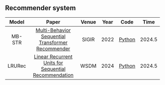 

<!--
**2023201123/2023201123** is a ✨ _special_ ✨ repository because its `README.md` (this file) appears on your GitHub profile.

Here are some ideas to get you started:

- 🔭 I’m currently working on ...
- 🌱 I’m currently learning ...
- 👯 I’m looking to collaborate on ...
- 🤔 I’m looking for help with ...
- 💬 Ask me about ...
- 📫 How to reach me: ...
- 😄 Pronouns: ...
- ⚡ Fun fact: ...
-->


<!-- 其他内容 -->  
  <!--
## 论文
  

  
| 题目        | 来源        | 链接        | 复现代码        |  
| ---------- | ---------- | ---------- | ------------- |  
| Linear Recurrent Units for Sequential Recommendation | WSDM ’24 | https://doi.org/10.1145/3616855.3635760 | 单元格数据8 |  
| Multi-Behavior Sequential Transformer Recommender | SIGIR ’22 | https://dl.acm.org/doi/10.1145/3477495.3532023 | mb-str-main |  
| 单元格数据5 | 单元格数据6 | 单元格数据7 | 单元格数据8 |  

-->

## Recommender system

| Model | Paper | Venue | Year | Code | Time |
| :---: | :---: | :---: | :--: | :--: | :--: |
| MB-STR  | [Multi-Behavior Sequential Transformer Recommender](https://dl.acm.org/doi/10.1145/3477495.3532023)      |   SIGIR    | 2022     | [Python](https://github.com/yuanenming/mb-str?tab=Apache-2.0-1-ov-file)     |    2024.5  |
| LRURec | [Linear Recurrent Units for Sequential Recommendation](https://dl.acm.org/doi/10.1145/3477495.3532023)      |   WSDM    | 2024    | [Python](https://github.com/yuanenming/mb-str?tab=Apache-2.0-1-ov-file)     |    2024.5  |


  
